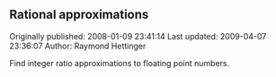 ## Rational approximations

Originally published: 2008-01-09 23:41:14
Last updated: 2009-04-07 23:36:07
Author: Raymond Hettinger

Find integer ratio approximations to floating point numbers.